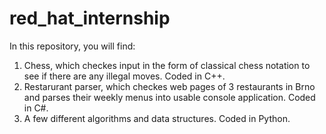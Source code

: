 # red_hat_internship
In this repository, you will find:
1) Chess, which checkes input in the form of classical chess notation to see if there are any illegal moves. Coded in C++.
2) Restarurant parser, which checkes web pages of 3 restaurants in Brno and parses their weekly menus into usable console application. Coded in C#.
3) A few different algorithms and data structures. Coded in Python.
